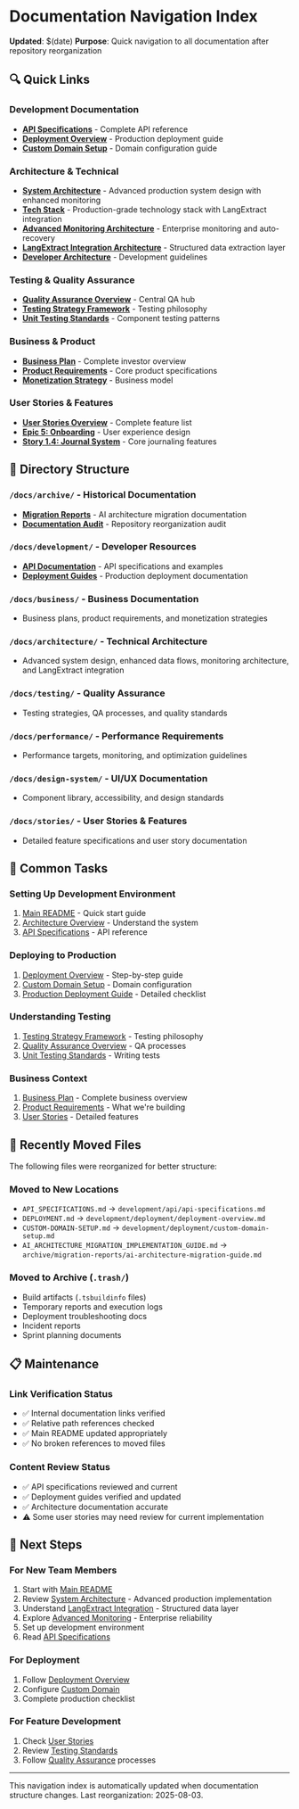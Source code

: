 # Documentation Navigation Index

**Updated**: $(date)
**Purpose**: Quick navigation to all documentation after repository reorganization

## 🔍 Quick Links

### Development Documentation

- **[API Specifications](development/api/api-specifications.md)** - Complete API reference
- **[Deployment Overview](development/deployment/deployment-overview.md)** - Production deployment guide
- **[Custom Domain Setup](development/deployment/custom-domain-setup.md)** - Domain configuration guide

### Architecture & Technical

- **[System Architecture](architecture/system-architecture.md)** - Advanced production system design with enhanced monitoring
- **[Tech Stack](architecture/tech-stack.md)** - Production-grade technology stack with LangExtract integration
- **[Advanced Monitoring Architecture](architecture/advanced-monitoring-architecture.md)** - Enterprise monitoring and auto-recovery
- **[LangExtract Integration Architecture](architecture/langextract-integration-architecture.md)** - Structured data extraction layer
- **[Developer Architecture](architecture/developer-architecture.md)** - Development guidelines

### Testing & Quality Assurance

- **[Quality Assurance Overview](testing/quality-assurance-processes.md)** - Central QA hub
- **[Testing Strategy Framework](testing/testing-strategy-framework.md)** - Testing philosophy
- **[Unit Testing Standards](testing/unit-testing-standards.md)** - Component testing patterns

### Business & Product

- **[Business Plan](business/BizPlan.md)** - Complete investor overview
- **[Product Requirements](business/PRD.md)** - Core product specifications
- **[Monetization Strategy](business/monetization_business_model.md)** - Business model

### User Stories & Features

- **[User Stories Overview](user-stories-and-acceptance-criteria.md)** - Complete feature list
- **[Epic 5: Onboarding](stories/epic-5-onboarding-user-experience.md)** - User experience design
- **[Story 1.4: Journal System](stories/1.4.journal-entry-system.md)** - Core journaling features

## 📁 Directory Structure

### `/docs/archive/` - Historical Documentation

- **[Migration Reports](archive/migration-reports/)** - AI architecture migration documentation
- **[Documentation Audit](archive/documentation-audit-20250803.md)** - Repository reorganization audit

### `/docs/development/` - Developer Resources

- **[API Documentation](development/api/)** - API specifications and examples
- **[Deployment Guides](development/deployment/)** - Production deployment documentation

### `/docs/business/` - Business Documentation

- Business plans, product requirements, and monetization strategies

### `/docs/architecture/` - Technical Architecture

- Advanced system design, enhanced data flows, monitoring architecture, and LangExtract integration

### `/docs/testing/` - Quality Assurance

- Testing strategies, QA processes, and quality standards

### `/docs/performance/` - Performance Requirements

- Performance targets, monitoring, and optimization guidelines

### `/docs/design-system/` - UI/UX Documentation

- Component library, accessibility, and design standards

### `/docs/stories/` - User Stories & Features

- Detailed feature specifications and user story documentation

## 🎯 Common Tasks

### Setting Up Development Environment

1. [Main README](../README.md) - Quick start guide
2. [Architecture Overview](architecture/system-architecture.md) - Understand the system
3. [API Specifications](development/api/api-specifications.md) - API reference

### Deploying to Production

1. [Deployment Overview](development/deployment/deployment-overview.md) - Step-by-step guide
2. [Custom Domain Setup](development/deployment/custom-domain-setup.md) - Domain configuration
3. [Production Deployment Guide](deployment/production-deployment-guide.md) - Detailed checklist

### Understanding Testing

1. [Testing Strategy Framework](testing/testing-strategy-framework.md) - Testing philosophy
2. [Quality Assurance Overview](testing/quality-assurance-processes.md) - QA processes
3. [Unit Testing Standards](testing/unit-testing-standards.md) - Writing tests

### Business Context

1. [Business Plan](business/BizPlan.md) - Complete business overview
2. [Product Requirements](business/PRD.md) - What we're building
3. [User Stories](user-stories-and-acceptance-criteria.md) - Detailed features

## 🔧 Recently Moved Files

The following files were reorganized for better structure:

### Moved to New Locations

- `API_SPECIFICATIONS.md` → `development/api/api-specifications.md`
- `DEPLOYMENT.md` → `development/deployment/deployment-overview.md`
- `CUSTOM-DOMAIN-SETUP.md` → `development/deployment/custom-domain-setup.md`
- `AI_ARCHITECTURE_MIGRATION_IMPLEMENTATION_GUIDE.md` → `archive/migration-reports/ai-architecture-migration-guide.md`

### Moved to Archive (`.trash/`)

- Build artifacts (`.tsbuildinfo` files)
- Temporary reports and execution logs
- Deployment troubleshooting docs
- Incident reports
- Sprint planning documents

## 📋 Maintenance

### Link Verification Status

- ✅ Internal documentation links verified
- ✅ Relative path references checked
- ✅ Main README updated appropriately
- ✅ No broken references to moved files

### Content Review Status

- ✅ API specifications reviewed and current
- ✅ Deployment guides verified and updated
- ✅ Architecture documentation accurate
- ⚠️ Some user stories may need review for current implementation

## 🚀 Next Steps

### For New Team Members

1. Start with [Main README](../README.md)
2. Review [System Architecture](architecture/system-architecture.md) - Advanced production implementation
3. Understand [LangExtract Integration](architecture/langextract-integration-architecture.md) - Structured data layer
4. Explore [Advanced Monitoring](architecture/advanced-monitoring-architecture.md) - Enterprise reliability
5. Set up development environment
6. Read [API Specifications](development/api/api-specifications.md)

### For Deployment

1. Follow [Deployment Overview](development/deployment/deployment-overview.md)
2. Configure [Custom Domain](development/deployment/custom-domain-setup.md)
3. Complete production checklist

### For Feature Development

1. Check [User Stories](user-stories-and-acceptance-criteria.md)
2. Review [Testing Standards](testing/unit-testing-standards.md)
3. Follow [Quality Assurance](testing/quality-assurance-processes.md) processes

---

This navigation index is automatically updated when documentation structure changes. Last reorganization: 2025-08-03.
